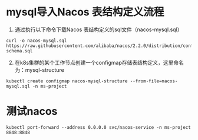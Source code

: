 # mysql导入Nacos 表结构定义流程
1. 通过执行以下命令下载Nacos 表结构定义的sql文件（nacos-mysql.sql）
```shell
curl -o nacos-mysql.sql https://raw.githubusercontent.com/alibaba/nacos/2.2.0/distribution/conf/mysql-schema.sql
```
2. 在k8s集群的某个工作节点创建一个configmap存储表结构定义，这里命名为：mysql-structure
```shell
kubectl create configmap nacos-mysql-structure --from-file=nacos-mysql.sql -n ms-project
```

# 测试nacos
```shell
kubectl port-forward --address 0.0.0.0 svc/nacos-service -n ms-project 8848:8848
```